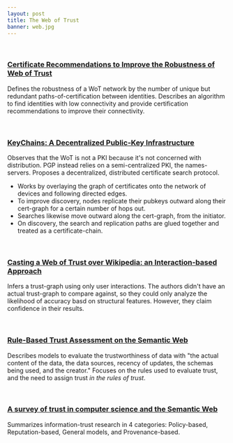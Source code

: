 ```yaml
---
layout: post
title: The Web of Trust
banner: web.jpg
---
```



<br>

### [Certificate Recommendations to Improve the Robustness of Web of Trust](http://discovery.csc.ncsu.edu/pubs/ISC04b.pdf)

Defines the robustness of a WoT network by the number of unique but redundant paths-of-certification between identities.
Describes an algorithm to find identities with low connectivity and provide certification recommendations to improve their connectivity.

<br>

### [KeyChains: A Decentralized Public-Key Infrastructure](http://drum.lib.umd.edu/bitstream/1903/3332/1/0.pdf)

Observes that the WoT is not a PKI because it's not concerned with distribution.
PGP instead relies on a semi-centralized PKI, the names-servers.
Proposes a decentralized, distributed certificate search protocol.

  - Works by overlaying the graph of certificates onto the network of devices and following directed edges.
  - To improve discovery, nodes replicate their pubkeys outward along their cert-graph for a certain number of hops out.
  - Searches likewise move outward along the cert-graph, from the initiator.
  - On discovery, the search and replication paths are glued together and treated as a certificate-chain.

<br>

### [Casting a Web of Trust over Wikipedia: an Interaction-based Approach](http://perso.telecom-paristech.fr/~cautis/papers/SM-WWW11.pdf)

Infers a trust-graph using only user interactions.
The authors didn't have an actual trust-graph to compare against, so they could only analyze the likelihood of accuracy basd on structural features.
However, they claim confidence in their results.

<br>

### [Rule-Based Trust Assessment on the Semantic Web](http://dig.csail.mit.edu/2011/Papers/ruleml/paper.pdf)

Describes models to evaluate the trustworthiness of data with "the actual content of the data, the data sources, recency of updates, the schemas being used, and the creator."
Focuses on the rules used to evaluate trust, and the need to assign trust *in the rules of trust*.

<br>

### [A survey of trust in computer science and the Semantic Web](http://www.inf.ufsc.br/~gauthier/EGC6006/material/Aula%206/A%20survey%20of%20trust%20in%20computer%20science%20and%20the%20Semantic%20Web.pdf)

Summarizes information-trust research in 4 categories: Policy-based, Reputation-based, General models, and Provenance-based.